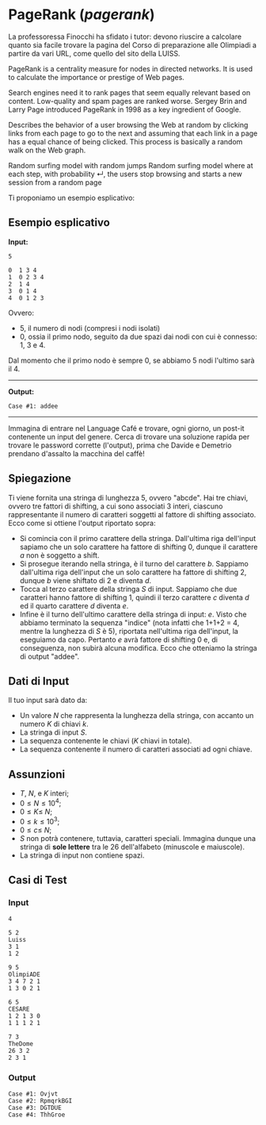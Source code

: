 # PageRank (*pagerank*)

La professoressa Finocchi ha sfidato i tutor: devono riuscire a calcolare quanto sia facile trovare la pagina del Corso di preparazione alle Olimpiadi a partire da vari URL, come quello del sito della LUISS.

PageRank is a centrality measure for nodes in directed networks. It is used to calculate the importance or prestige of Web pages.

Search engines need it to rank pages that seem equally relevant based on content. Low-quality and spam pages are ranked worse.
Sergey Brin and Larry Page introduced PageRank in 1998 as a key ingredient of Google.

Describes the behavior of a user browsing the Web at random by clicking links from each page to go to the next and assuming that each link in a page has a equal chance of being clicked.
This process is basically a random walk on the Web graph.

Random surfing model with random jumps
Random surfing model where at each step, with probability ↵, the users stop browsing and starts a new session from a random page



Ti proponiamo un esempio esplicativo:

## Esempio esplicativo
**Input:**

```
5

0  1 3 4
1  0 2 3 4
2  1 4
3  0 1 4
4  0 1 2 3
```
Ovvero:
- 5, il numero di nodi (compresi i nodi isolati)
- 0, ossia il primo nodo, seguito da due spazi dai nodi con cui è connesso: 1, 3 e 4.

Dal momento che il primo nodo è sempre 0, se abbiamo 5 nodi l'ultimo sarà il 4.

---

**Output:**

```
Case #1: addee
```

---

Immagina di entrare nel Language Café e trovare, ogni giorno, un post-it contenente un input del genere. Cerca di trovare una soluzione rapida per trovare le password corrette (l'output), prima che Davide e Demetrio prendano d'assalto la macchina del caffè!


## Spiegazione

Ti viene fornita una stringa di lunghezza 5, ovvero "abcde". Hai tre chiavi, ovvero tre fattori di shifting, a cui sono associati 3 interi, ciascuno rappresentante il numero di caratteri soggetti al fattore di shifting associato. Ecco come si ottiene l'output riportato sopra:
- Si comincia con il primo carattere della stringa. Dall'ultima riga dell'input sapiamo che un solo carattere ha fattore di shifting 0, dunque il carattere $a$ non è soggetto a shift.
- Si prosegue iterando nella stringa, è il turno del carattere $b$. Sappiamo dall'ultima riga dell'input che un solo carattere ha fattore di shifting 2, dunque $b$ viene shiftato di 2 e diventa $d$.
- Tocca al terzo carattere della stringa $S$ di input. Sappiamo che due caratteri hanno fattore di shifting 1, quindi il terzo carattere $c$ diventa $d$ ed il quarto carattere $d$ diventa $e$.
- Infine è il turno dell'ultimo carattere della stringa di input: $e$. Visto che abbiamo terminato la sequenza "indice" (nota infatti che 1+1+2 = 4, mentre la lunghezza di $S$ è 5), riportata nell'ultima riga dell'input, la eseguiamo da capo. Pertanto $e$ avrà fattore di shifting 0 e, di conseguenza, non subirà alcuna modifica.
Ecco che otteniamo la stringa di output "addee".

## Dati di Input
Il tuo input sarà dato da:
- Un valore $N$ che rappresenta la lunghezza della stringa, con accanto un numero $K$ di chiavi $k$.
- La stringa di input $S$.
- La sequenza contenente le chiavi ($K$ chiavi in totale).
- La sequenza contenente il numero di caratteri associati ad ogni chiave.

## Assunzioni
- $T$, $N$, e $K$ interi;
- $0 \leq N \leq 10^4$;
- $0 \leq K \leq\ N$;
- $0 \leq k \leq 10^3$;
- $0 \leq c \leq\ N$;
- $S$ non potrà contenere, tuttavia, caratteri speciali. Immagina dunque una stringa di **sole lettere** tra le 26 dell'alfabeto (minuscole e maiuscole).
- La stringa di input non contiene spazi.

## Casi di Test

### Input

```
4

5 2
Luiss
3 1
1 2

9 5
OlimpiADE
3 4 7 2 1
1 3 0 2 1

6 5
CESARE
1 2 1 3 0
1 1 1 2 1

7 3
TheDome
26 3 2
2 3 1
```

### Output

```
Case #1: Ovjvt
Case #2: RpmqrkBGI
Case #3: DGTDUE
Case #4: ThhGroe
```